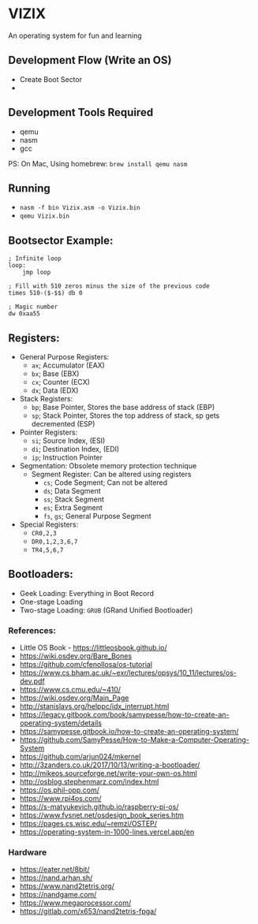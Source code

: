 # VIZIX

An operating system for fun and learning

## Development Flow (Write an OS)
- Create Boot Sector
- 

## Development Tools Required
- qemu
- nasm
- gcc 

PS: On Mac, Using homebrew: `brew install qemu nasm`

## Running
- `nasm -f bin Vizix.asm -o Vizix.bin`
- `qemu Vizix.bin`

## Bootsector Example:
```
; Infinite loop
loop:
    jmp loop 

; Fill with 510 zeros minus the size of the previous code
times 510-($-$$) db 0

; Magic number
dw 0xaa55
```

## Registers:
- General Purpose Registers:
  - `ax`; Accumulator (EAX)
  - `bx`; Base (EBX)
  - `cx`; Counter (ECX)
  - `dx`; Data (EDX)
- Stack Registers:
  - `bp`; Base Pointer, Stores the base address of stack (EBP)
  - `sp`; Stack Pointer, Stores the top address of stack, sp gets decremented (ESP)
- Pointer Registers:
  - `si`; Source Index, (ESI)
  - `di`; Destination Index, (EDI)
  - `ip`; Instruction Pointer
- Segmentation: Obsolete memory protection technique
  - Segment Register: Can be altered using registers
    - `cs`; Code Segment; Can not be altered
    - `ds`; Data Segment
    - `ss`; Stack Segment
    - `es`; Extra Segment
    - `fs`, `gs`; General Purpose Segment
- Special Registers:
  - `CR0,2,3`
  - `DR0,1,2,3,6,7`
  - `TR4,5,6,7`


## Bootloaders:
- Geek Loading: Everything in Boot Record
- One-stage Loading
- Two-stage Loading: `GRUB` (GRand Unified Bootloader)



### References:
- Little OS Book - https://littleosbook.github.io/
- https://wiki.osdev.org/Bare_Bones
- https://github.com/cfenollosa/os-tutorial
- https://www.cs.bham.ac.uk/~exr/lectures/opsys/10_11/lectures/os-dev.pdf
- https://www.cs.cmu.edu/~410/
- https://wiki.osdev.org/Main_Page
- http://stanislavs.org/helppc/idx_interrupt.html
- https://legacy.gitbook.com/book/samypesse/how-to-create-an-operating-system/details
- https://samypesse.gitbook.io/how-to-create-an-operating-system/
- https://github.com/SamyPesse/How-to-Make-a-Computer-Operating-System
- https://github.com/arjun024/mkernel
- http://3zanders.co.uk/2017/10/13/writing-a-bootloader/
- http://mikeos.sourceforge.net/write-your-own-os.html
- http://osblog.stephenmarz.com/index.html
- https://os.phil-opp.com/
- https://www.rpi4os.com/
- https://s-matyukevich.github.io/raspberry-pi-os/
- https://www.fysnet.net/osdesign_book_series.htm
- https://pages.cs.wisc.edu/~remzi/OSTEP/
- https://operating-system-in-1000-lines.vercel.app/en


### Hardware
- https://eater.net/8bit/
- https://nand.arhan.sh/
- https://www.nand2tetris.org/
- https://nandgame.com/
- https://www.megaprocessor.com/
- https://gitlab.com/x653/nand2tetris-fpga/
